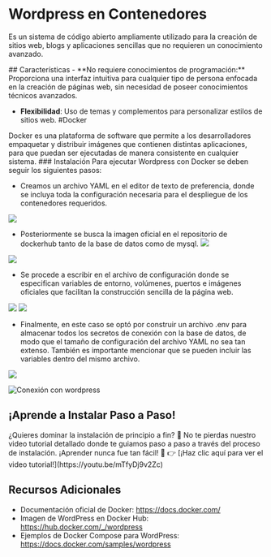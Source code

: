 # Wordpress en Contenedores
<p>
Es un sistema de código abierto ampliamente utilizado para la creación de sitios web, blogs y aplicaciones sencillas que no requieren un conocimiento avanzado.
</p>
## Características
- **No requiere conocimientos de programación:** Proporciona una interfaz intuitiva para cualquier tipo de persona enfocada en la creación de páginas web, sin necesidad de poseer conocimientos técnicos avanzados.

- **Flexibilidad**: Uso de temas y complementos para personalizar estilos de sitios web.
#Docker
<p2>
Docker es una plataforma de software que permite a los desarrolladores empaquetar y distribuir imágenes que contienen distintas aplicaciones, para que puedan ser ejecutadas de manera consistente en cualquier sistema.
</p2>
### Instalación
<p3>
Para ejecutar Wordpress con Docker se deben seguir los siguientes pasos:
</p3>



- Creamos un archivo YAML en el editor de texto de preferencia, donde se incluya toda la configuración necesaria para el despliegue de los contenedores requeridos.


![](https://private-user-images.githubusercontent.com/129819154/320672651-6e657efe-955d-4670-b055-9821878af107.png?jwt=eyJhbGciOiJIUzI1NiIsInR5cCI6IkpXVCJ9.eyJpc3MiOiJnaXRodWIuY29tIiwiYXVkIjoicmF3LmdpdGh1YnVzZXJjb250ZW50LmNvbSIsImtleSI6ImtleTUiLCJleHAiOjE3MTI2MTg1MDEsIm5iZiI6MTcxMjYxODIwMSwicGF0aCI6Ii8xMjk4MTkxNTQvMzIwNjcyNjUxLTZlNjU3ZWZlLTk1NWQtNDY3MC1iMDU1LTk4MjE4NzhhZjEwNy5wbmc_WC1BbXotQWxnb3JpdGhtPUFXUzQtSE1BQy1TSEEyNTYmWC1BbXotQ3JlZGVudGlhbD1BS0lBVkNPRFlMU0E1M1BRSzRaQSUyRjIwMjQwNDA4JTJGdXMtZWFzdC0xJTJGczMlMkZhd3M0X3JlcXVlc3QmWC1BbXotRGF0ZT0yMDI0MDQwOFQyMzE2NDFaJlgtQW16LUV4cGlyZXM9MzAwJlgtQW16LVNpZ25hdHVyZT1kZGI5NjRjZDc4ZDk0OWY2MmZlMWZjZGZmOGYxNWFkNjNhMzE0Y2MwNDBmYTkyYjg5Zjc2YzQyNTc0NDBhOWRmJlgtQW16LVNpZ25lZEhlYWRlcnM9aG9zdCZhY3Rvcl9pZD0wJmtleV9pZD0wJnJlcG9faWQ9MCJ9.JRNV-dHvQDRsTY1C3oTv2BLRAmL2X3UODzHj4HrLYp0)



- Posteriormente se busca la imagen oficial en el repositorio de dockerhub tanto de la base de datos como de mysql.
![](https://private-user-images.githubusercontent.com/129819154/320672683-d3d55f23-5637-47f4-b6f8-9dca29745869.png?jwt=eyJhbGciOiJIUzI1NiIsInR5cCI6IkpXVCJ9.eyJpc3MiOiJnaXRodWIuY29tIiwiYXVkIjoicmF3LmdpdGh1YnVzZXJjb250ZW50LmNvbSIsImtleSI6ImtleTUiLCJleHAiOjE3MTI2MTg5MDIsIm5iZiI6MTcxMjYxODYwMiwicGF0aCI6Ii8xMjk4MTkxNTQvMzIwNjcyNjgzLWQzZDU1ZjIzLTU2MzctNDdmNC1iNmY4LTlkY2EyOTc0NTg2OS5wbmc_WC1BbXotQWxnb3JpdGhtPUFXUzQtSE1BQy1TSEEyNTYmWC1BbXotQ3JlZGVudGlhbD1BS0lBVkNPRFlMU0E1M1BRSzRaQSUyRjIwMjQwNDA4JTJGdXMtZWFzdC0xJTJGczMlMkZhd3M0X3JlcXVlc3QmWC1BbXotRGF0ZT0yMDI0MDQwOFQyMzIzMjJaJlgtQW16LUV4cGlyZXM9MzAwJlgtQW16LVNpZ25hdHVyZT1mNzZmZjQ1ZTBlNmI2ODJjNDZjYzFmNDczZGEwYTczMDM0ZjgwNjNlMzMyOGI1ZmMxZjI1M2QwYTkxNWQwY2Y2JlgtQW16LVNpZ25lZEhlYWRlcnM9aG9zdCZhY3Rvcl9pZD0wJmtleV9pZD0wJnJlcG9faWQ9MCJ9.ygV4jXIQrEC-pmEMBqFx8_Sj2KVfql7eq9DWcxwqoxM)




![](https://private-user-images.githubusercontent.com/129819154/320672704-c8b71a10-51f9-4d5e-ad23-f9e0ccc75a39.png?jwt=eyJhbGciOiJIUzI1NiIsInR5cCI6IkpXVCJ9.eyJpc3MiOiJnaXRodWIuY29tIiwiYXVkIjoicmF3LmdpdGh1YnVzZXJjb250ZW50LmNvbSIsImtleSI6ImtleTUiLCJleHAiOjE3MTI2MTg5MDIsIm5iZiI6MTcxMjYxODYwMiwicGF0aCI6Ii8xMjk4MTkxNTQvMzIwNjcyNzA0LWM4YjcxYTEwLTUxZjktNGQ1ZS1hZDIzLWY5ZTBjY2M3NWEzOS5wbmc_WC1BbXotQWxnb3JpdGhtPUFXUzQtSE1BQy1TSEEyNTYmWC1BbXotQ3JlZGVudGlhbD1BS0lBVkNPRFlMU0E1M1BRSzRaQSUyRjIwMjQwNDA4JTJGdXMtZWFzdC0xJTJGczMlMkZhd3M0X3JlcXVlc3QmWC1BbXotRGF0ZT0yMDI0MDQwOFQyMzIzMjJaJlgtQW16LUV4cGlyZXM9MzAwJlgtQW16LVNpZ25hdHVyZT0wNTRjOTg0YWVhZTJlYWNiNjhlNGNmZGYwNDRmOWVjMzU2MDY3ZDE0YjY5YmIxNTdhY2U1YmY3M2I1NWNmYzE2JlgtQW16LVNpZ25lZEhlYWRlcnM9aG9zdCZhY3Rvcl9pZD0wJmtleV9pZD0wJnJlcG9faWQ9MCJ9.oA-oO44hyiJNawkrScn4g79K19whoy6beIsIsRPRtvY)



- Se procede a escribir en el archivo de configuración donde se especifican variables de entorno, volúmenes, puertos e imágenes oficiales que facilitan la construcción sencilla de la página web.


![](https://private-user-images.githubusercontent.com/129819154/320672713-49c8b634-786f-4c09-8bad-07c5b3042d5c.png?jwt=eyJhbGciOiJIUzI1NiIsInR5cCI6IkpXVCJ9.eyJpc3MiOiJnaXRodWIuY29tIiwiYXVkIjoicmF3LmdpdGh1YnVzZXJjb250ZW50LmNvbSIsImtleSI6ImtleTUiLCJleHAiOjE3MTI2MTg5MDIsIm5iZiI6MTcxMjYxODYwMiwicGF0aCI6Ii8xMjk4MTkxNTQvMzIwNjcyNzEzLTQ5YzhiNjM0LTc4NmYtNGMwOS04YmFkLTA3YzViMzA0MmQ1Yy5wbmc_WC1BbXotQWxnb3JpdGhtPUFXUzQtSE1BQy1TSEEyNTYmWC1BbXotQ3JlZGVudGlhbD1BS0lBVkNPRFlMU0E1M1BRSzRaQSUyRjIwMjQwNDA4JTJGdXMtZWFzdC0xJTJGczMlMkZhd3M0X3JlcXVlc3QmWC1BbXotRGF0ZT0yMDI0MDQwOFQyMzIzMjJaJlgtQW16LUV4cGlyZXM9MzAwJlgtQW16LVNpZ25hdHVyZT04MmE2ZTFjNjA0ZmRhMGRiY2I1NzI4ZGE2MWRmMzY0NTJjOWIzNDliYzlkMGIyZjk4NzMyZTlmNjUyZmUyNTc5JlgtQW16LVNpZ25lZEhlYWRlcnM9aG9zdCZhY3Rvcl9pZD0wJmtleV9pZD0wJnJlcG9faWQ9MCJ9.xh-Weeki4Nyf9SVjbUK7AsV2JA7GKIhRcpIzc2xcTRo)
![](https://private-user-images.githubusercontent.com/129819154/320672746-0b0b2b59-51ae-4a43-871a-5e1704c8e363.png?jwt=eyJhbGciOiJIUzI1NiIsInR5cCI6IkpXVCJ9.eyJpc3MiOiJnaXRodWIuY29tIiwiYXVkIjoicmF3LmdpdGh1YnVzZXJjb250ZW50LmNvbSIsImtleSI6ImtleTUiLCJleHAiOjE3MTI2MTg5MDIsIm5iZiI6MTcxMjYxODYwMiwicGF0aCI6Ii8xMjk4MTkxNTQvMzIwNjcyNzQ2LTBiMGIyYjU5LTUxYWUtNGE0My04NzFhLTVlMTcwNGM4ZTM2My5wbmc_WC1BbXotQWxnb3JpdGhtPUFXUzQtSE1BQy1TSEEyNTYmWC1BbXotQ3JlZGVudGlhbD1BS0lBVkNPRFlMU0E1M1BRSzRaQSUyRjIwMjQwNDA4JTJGdXMtZWFzdC0xJTJGczMlMkZhd3M0X3JlcXVlc3QmWC1BbXotRGF0ZT0yMDI0MDQwOFQyMzIzMjJaJlgtQW16LUV4cGlyZXM9MzAwJlgtQW16LVNpZ25hdHVyZT1mZmNjZjJhM2FiZThkMmEzZGE0Mjg3ZGQ5NjRkZTQ5OGRjNWMyMTdkODY3NDBlODgzNTgwNzc2OTFkMGY0ZGFiJlgtQW16LVNpZ25lZEhlYWRlcnM9aG9zdCZhY3Rvcl9pZD0wJmtleV9pZD0wJnJlcG9faWQ9MCJ9.tDyjE_2zygT1XZNzlCaHOLNGCttBQ0i5JoVV3Sd8y7Q)




- Finalmente, en este caso se optó por construir un archivo .env para almacenar todos los secretos de conexión con la base de datos, de modo que el tamaño de configuración del archivo YAML no sea tan extenso. También es importante mencionar que se pueden incluir las variables dentro del mismo archivo.


![](https://private-user-images.githubusercontent.com/129819154/320672730-0d7ecb3a-49b1-470f-96b1-c41225168648.png?jwt=eyJhbGciOiJIUzI1NiIsInR5cCI6IkpXVCJ9.eyJpc3MiOiJnaXRodWIuY29tIiwiYXVkIjoicmF3LmdpdGh1YnVzZXJjb250ZW50LmNvbSIsImtleSI6ImtleTUiLCJleHAiOjE3MTI2MTk2NzgsIm5iZiI6MTcxMjYxOTM3OCwicGF0aCI6Ii8xMjk4MTkxNTQvMzIwNjcyNzMwLTBkN2VjYjNhLTQ5YjEtNDcwZi05NmIxLWM0MTIyNTE2ODY0OC5wbmc_WC1BbXotQWxnb3JpdGhtPUFXUzQtSE1BQy1TSEEyNTYmWC1BbXotQ3JlZGVudGlhbD1BS0lBVkNPRFlMU0E1M1BRSzRaQSUyRjIwMjQwNDA4JTJGdXMtZWFzdC0xJTJGczMlMkZhd3M0X3JlcXVlc3QmWC1BbXotRGF0ZT0yMDI0MDQwOFQyMzM2MThaJlgtQW16LUV4cGlyZXM9MzAwJlgtQW16LVNpZ25hdHVyZT1lYTg0ZDdjN2QwZmExMzc2NzIxMDk2OGNmMzgzMWMxYzhlYTgxNTgyNGM2ZDZiY2ZmMzBhODRiNWFkNTcyOGFmJlgtQW16LVNpZ25lZEhlYWRlcnM9aG9zdCZhY3Rvcl9pZD0wJmtleV9pZD0wJnJlcG9faWQ9MCJ9.MQVnsmt_cjLOYNcvssLidSKTXbZZQaOmA8cT-4Ayxcw)



![Conexión con wordpress](https://private-user-images.githubusercontent.com/129819154/320672739-2c2271d5-890f-446b-b5b2-958b28d277cc.png?jwt=eyJhbGciOiJIUzI1NiIsInR5cCI6IkpXVCJ9.eyJpc3MiOiJnaXRodWIuY29tIiwiYXVkIjoicmF3LmdpdGh1YnVzZXJjb250ZW50LmNvbSIsImtleSI6ImtleTUiLCJleHAiOjE3MTI2MTk2NzgsIm5iZiI6MTcxMjYxOTM3OCwicGF0aCI6Ii8xMjk4MTkxNTQvMzIwNjcyNzM5LTJjMjI3MWQ1LTg5MGYtNDQ2Yi1iNWIyLTk1OGIyOGQyNzdjYy5wbmc_WC1BbXotQWxnb3JpdGhtPUFXUzQtSE1BQy1TSEEyNTYmWC1BbXotQ3JlZGVudGlhbD1BS0lBVkNPRFlMU0E1M1BRSzRaQSUyRjIwMjQwNDA4JTJGdXMtZWFzdC0xJTJGczMlMkZhd3M0X3JlcXVlc3QmWC1BbXotRGF0ZT0yMDI0MDQwOFQyMzM2MThaJlgtQW16LUV4cGlyZXM9MzAwJlgtQW16LVNpZ25hdHVyZT1jZGRjN2ZmODAzZWFlZGNmODc2NGNiYjdiMzYxOGRjYjc1OWRkZTI1MDkwODg1YTc3MGRmMWRlY2QzODIyNzk2JlgtQW16LVNpZ25lZEhlYWRlcnM9aG9zdCZhY3Rvcl9pZD0wJmtleV9pZD0wJnJlcG9faWQ9MCJ9.DObsDrCVlpXlbIhHxg3dKvq2-xLON7WgoNbocHEKqdA)

## ¡Aprende a Instalar Paso a Paso!
<p4>
¿Quieres dominar la instalación de principio a fin? 🚀 No te pierdas nuestro video tutorial detallado donde te guiamos paso a paso a través del proceso de instalación. ¡Aprender nunca fue tan fácil! 🎥
👉 [¡Haz clic aquí para ver el video tutorial!](https://youtu.be/mTfyDj9v2Zc)
</p4>





## Recursos Adicionales
- Documentación oficial de Docker: https://docs.docker.com/
- Imagen de WordPress en Docker Hub: https://hub.docker.com/_/wordpress
- Ejemplos de Docker Compose para WordPress: https://docs.docker.com/samples/wordpress
